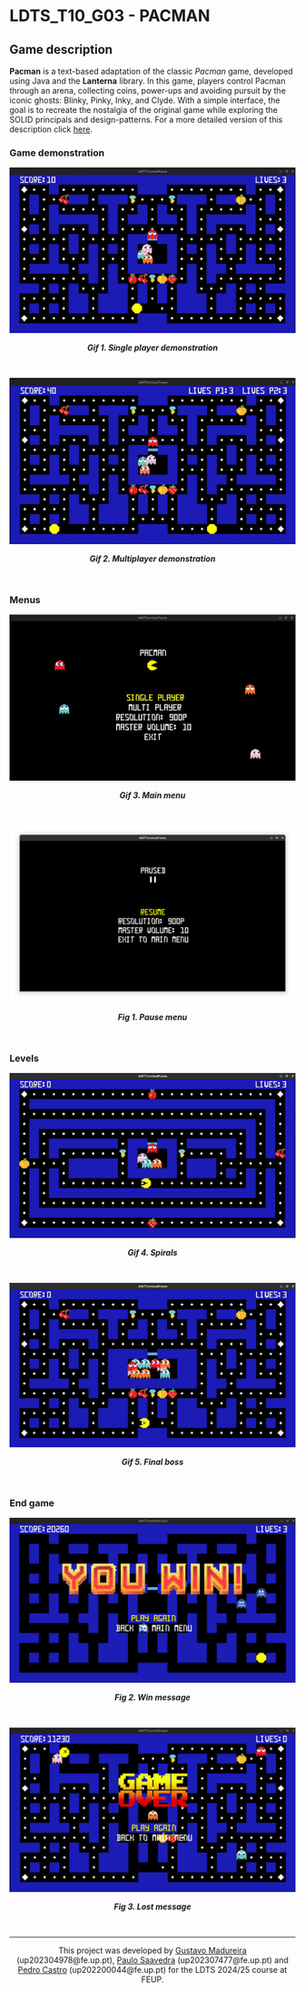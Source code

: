 # LDTS_T10_G03 - **PACMAN**

## Game description

**Pacman** is a text-based adaptation of the classic *Pacman* game, developed using Java and the **Lanterna** library.
In this game, players control Pacman through an arena, collecting coins, power-ups and avoiding pursuit by the iconic
ghosts: Blinky, Pinky, Inky, and Clyde. With a simple interface, the goal is to recreate the
nostalgia of the original game while exploring the SOLID principals and design-patterns.
For a more detailed version of this description click [here](./docs/README.md).

### Game demonstration

<p align="center" justify="center">
  <img src="docs/resources/screenshots/singleplayer.gif"/>
</p>
<p align="center">
  <b><i>Gif 1. Single player demonstration</i></b>
</p>
<br/>

<p align="center" justify="center">
  <img src="docs/resources/screenshots/multiplayer.gif"/>
</p>
<p align="center">
  <b><i>Gif 2. Multiplayer demonstration</i></b>
</p>
<br/>

### Menus

<p align="center" justify="center">
  <img src="docs/resources/screenshots/mainmenu.gif"/>
</p>
<p align="center">
  <b><i>Gif 3. Main menu</i></b>
</p>
<br/>

<p align="center" justify="center">
  <img src="docs/resources/screenshots/pausemenu.png"/>
</p>
<p align="center">
  <b><i>Fig 1. Pause menu</i></b>
</p>
<br/>

### Levels

<p align="center" justify="center">
  <img src="docs/resources/screenshots/levels/spirals.gif"/>
</p>
<p align="center">
  <b><i>Gif 4. Spirals</i></b>
</p>
<br/>

<p align="center" justify="center">
  <img src="docs/resources/screenshots/levels/finalboss.gif"/>
</p>
<p align="center">
  <b><i>Gif 5. Final boss</i></b>
</p>
<br/>

### End game

<p align="center" justify="center">
  <img src="docs/resources/screenshots/youwin.png"/>
</p>
<p align="center">
  <b><i>Fig 2. Win message</i></b>
</p>
<br/>

<p align="center" justify="center">
  <img src="docs/resources/screenshots/youlose.png"/>
</p>
<p align="center">
  <b><i>Fig 3. Lost message</i></b>
</p>
<br/>

---

<p align="center">This project was developed by <a href="https://github.com/GustavoCMadureira">Gustavo Madureira</a> (up202304978@fe.up.pt), <a href="https://github.com/PauloSaa29">Paulo Saavedra</a> (up202307477@fe.up.pt) and <a href="https://github.com/peucastro">Pedro Castro</a> (up202200044@fe.up.pt) for the LDTS 2024/25 course at FEUP.</p>
